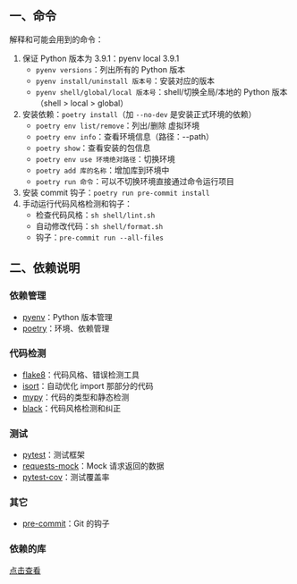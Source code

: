 ## 一、命令
解释和可能会用到的命令：

1. 保证 Python 版本为 3.9.1：pyenv local 3.9.1
    - `pyenv versions`：列出所有的 Python 版本
    - `pyenv install/uninstall 版本号`：安装对应的版本
    - `pyenv shell/global/local 版本号`：shell/切换全局/本地的 Python 版本（shell > local > global）
2. 安装依赖：`poetry install`（加 `--no-dev` 是安装正式环境的依赖）
    - `poetry env list/remove`：列出/删除 虚拟环境
    - `poetry env info`：查看环境信息（路径：--path）
    - `poetry show`：查看安装的包信息
    - `poetry env use 环境绝对路径`：切换环境
    - `poetry add 库的名称`：增加库到环境中
    - `poetry run 命令`：可以不切换环境直接通过命令运行项目
3. 安装 commit 钩子：`poetry run pre-commit install`
4. 手动运行代码风格检测和钩子：
    - 检查代码风格：`sh shell/lint.sh`
    - 自动修改代码：`sh shell/format.sh`
    - 钩子：`pre-commit run --all-files`

    
## 二、依赖说明

### 依赖管理
- [pyenv](https://github.com/pyenv/pyenv)：Python 版本管理
- [poetry](https://github.com/python-poetry/poetry)：环境、依赖管理


### 代码检测
- [flake8](https://gitlab.com/pycqa/flake8)：代码风格、错误检测工具
- [isort](https://github.com/timothycrosley/isort)：自动优化 import 那部分的代码
- [mypy](https://mypy.readthedocs.io/en/latest/index.html)：代码的类型和静态检测
- [black](https://github.com/psf/black)：代码风格检测和纠正

### 测试
- [pytest](https://docs.pytest.org/en/stable/)：测试框架
- [requests-mock](https://requests-mock.readthedocs.io/en/latest/index.html)：Mock 请求返回的数据
- [pytest-cov](https://pypi.org/project/pytest-cov/)：测试覆盖率

### 其它
- [pre-commit](https://pre-commit.com/)：Git 的钩子

### 依赖的库
[点击查看](pyproject.toml)